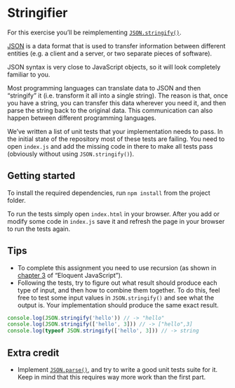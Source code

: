 # Stringifier

For this exercise you’ll be reimplementing [`JSON.stringify()`](https://developer.mozilla.org/en/docs/Web/JavaScript/Reference/Global_Objects/JSON/stringify).

[JSON](https://en.wikipedia.org/wiki/JSON) is a data format that is used to transfer information between different entities (e.g. a client and a server, or two separate pieces of software).

JSON syntax is very close to JavaScript objects, so it will look completely familiar to you.

Most programming languages can translate data to JSON and then “stringify” it (i.e. transform it all into a single string). The reason is that, once you have a string, you can transfer this data wherever you need it, and then parse the string back to the original data. This communication can also happen between different programming languages.

We’ve written a list of unit tests that your implementation needs to pass. In the initial state of the repository most of these tests are failing. You need to open `index.js` and add the missing code in there to make all tests pass (obviously without using `JSON.stringify()`).

## Getting started

To install the required dependencies, run `npm install` from the project folder.

To run the tests simply open `index.html` in your browser. After you add or modify some code in `index.js` save it and refresh the page in your browser to run the tests again.

## Tips

- To complete this assignment you need to use recursion (as shown in [chapter 3](http://eloquentjavascript.net/03_functions.html) of “Eloquent JavaScript”).
- Following the tests, try to figure out what result should produce each type of input, and then how to combine them together. To do this, feel free to test some input values in `JSON.stringify()` and see what the output is. Your implementation should produce the same exact result.

```js
console.log(JSON.stringify('hello')) // -> "hello"
console.log(JSON.stringify(['hello', 3])) // -> ["hello",3]
console.log(typeof JSON.stringify(['hello', 3])) // -> string
```

## Extra credit

- Implement [`JSON.parse()`](https://developer.mozilla.org/en/docs/Web/JavaScript/Reference/Global_Objects/JSON/parse), and try to write a good unit tests suite for it. Keep in mind that this requires way more work than the first part.
